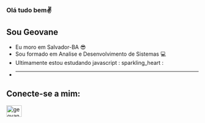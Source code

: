 ### Olá tudo bem✌
## Sou Geovane
- Eu moro em Salvador-BA :sunglasses:
- Sou formado em Analise e  Desenvolvimento de Sistemas 💻
- Ultimamente estou estudando javascript : sparkling_heart :
- <hr />

##  Conecte-se a mim:
<a href="https://www.linkedin.com/in/geovanenascimento/" target="_blank">
<img align = "center" alt = "geovane-linkedin" height = "30" width = "40" src = "https://cdn.jsdelivr.net/npm/simple-icons@3.0.1/icons/linkedin .svg "style =" largura máxima: 100%; ">
</a>
